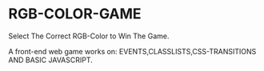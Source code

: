 # RGB-COLOR-GAME
Select The Correct RGB-Color to Win The Game. 

A front-end web game works on:
EVENTS,CLASSLISTS,CSS-TRANSITIONS AND BASIC JAVASCRIPT.
